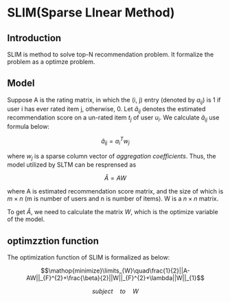 # SLIM(Sparse LInear Method)

## Introduction
SLIM is method to solve top-N recommendation problem. It formalize the problem as a optimze problem.

## Model
Suppose A is the rating matrix, in which the (i, j) entry (denoted by $a_{ij}$) is 1 if user i has ever rated item j, otherwise, 0. Let $\hat{a}_{ij}$ denotes the estimated recommendation score on a un-rated item $t_{j}$ of user $u_{i}$. We calculate $\hat{a}_{ij}$ use formula below:


$$\hat{a}_{ij}=a^{T}_{i}w_{j}$$

where $w_{j}$ is a sparse column vector of *aggregation coefficients*. Thus, the model utilized by SLTM can be resprensed as


$$\hat{A}=AW$$

where A is estimated recommendation score matrix, and the size of which is $m \times n$ (m is number of users and n is number of items). W is a $n \times n$ matrix.

To get $\hat{A}$, we need to calculate the matrix $W$, which is the optimize variable of the model.

## optimzztion function
The optimization function of SLIM is formalized as below:


$$\mathop{minimize}\limits_{W}\quad\frac{1}{2}||A-AW||_{F}^{2}+\frac{\beta}{2}||W||_{F}^{2}+\lambda||W||_{1}$$


$$subject\quad to\quad W$$
